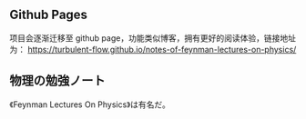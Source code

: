 ## Github Pages
项目会逐渐迁移至 github page，功能类似博客，拥有更好的阅读体验，链接地址为： https://turbulent-flow.github.io/notes-of-feynman-lectures-on-physics/


## 物理の勉強ノート
《Feynman Lectures On Physics》は有名だ。